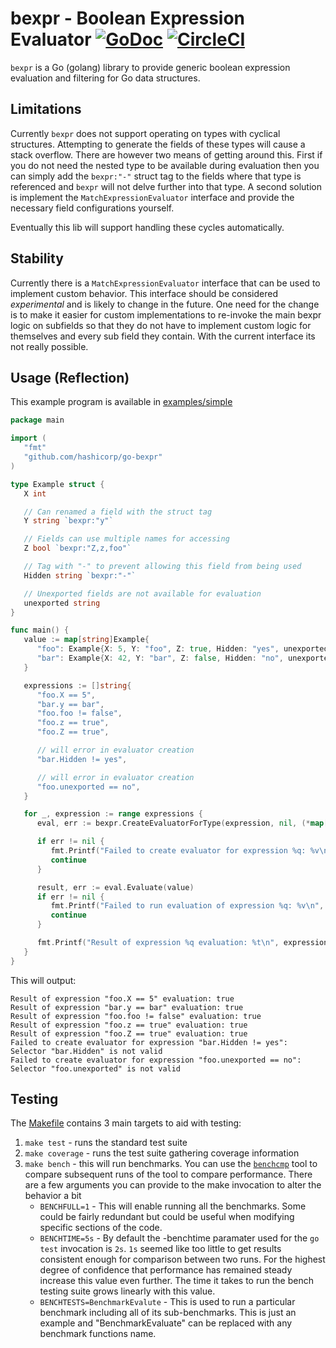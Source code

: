 # bexpr - Boolean Expression Evaluator [![GoDoc](https://godoc.org/github.com/hashicorp/go-bexpr?status.svg)](https://godoc.org/github.com/hashicorp/go-bexpr) [![CircleCI](https://circleci.com/gh/hashicorp/go-bexpr.svg?style=svg)](https://circleci.com/gh/hashicorp/go-bexpr)

`bexpr` is a Go (golang) library to provide generic boolean expression evaluation and filtering for Go data structures.

## Limitations

Currently `bexpr` does not support operating on types with cyclical structures. Attempting to generate the fields
of these types will cause a stack overflow. There are however two means of getting around this. First if you do not
need the nested type to be available during evaluation then you can simply add the  `bexpr:"-"` struct tag to the
fields where that type is referenced and `bexpr` will not delve further into that type. A second solution is implement
the `MatchExpressionEvaluator` interface and provide the necessary field configurations yourself.

Eventually this lib will support handling these cycles automatically.

## Stability

Currently there is a `MatchExpressionEvaluator` interface that can be used to implement custom behavior. This interface should be considered *experimental* and is likely to change in the future. One need for the change is to make it easier for custom implementations to re-invoke the main bexpr logic on subfields so that they do not have to implement custom logic for themselves and every sub field they contain. With the current interface its not really possible.

## Usage (Reflection)

This example program is available in [examples/simple](examples/simple)

```go
package main

import (
   "fmt"
   "github.com/hashicorp/go-bexpr"
)

type Example struct {
   X int

   // Can renamed a field with the struct tag
   Y string `bexpr:"y"`

   // Fields can use multiple names for accessing
   Z bool `bexpr:"Z,z,foo"`

   // Tag with "-" to prevent allowing this field from being used
   Hidden string `bexpr:"-"`

   // Unexported fields are not available for evaluation
   unexported string
}

func main() {
   value := map[string]Example{
      "foo": Example{X: 5, Y: "foo", Z: true, Hidden: "yes", unexported: "no"},
      "bar": Example{X: 42, Y: "bar", Z: false, Hidden: "no", unexported: "yes"},
   }

   expressions := []string{
      "foo.X == 5",
      "bar.y == bar",
      "foo.foo != false",
      "foo.z == true",
      "foo.Z == true",

      // will error in evaluator creation
      "bar.Hidden != yes",

      // will error in evaluator creation
      "foo.unexported == no",
   }

   for _, expression := range expressions {
      eval, err := bexpr.CreateEvaluatorForType(expression, nil, (*map[string]Example)(nil))

      if err != nil {
         fmt.Printf("Failed to create evaluator for expression %q: %v\n", expression, err)
         continue
      }

      result, err := eval.Evaluate(value)
      if err != nil {
         fmt.Printf("Failed to run evaluation of expression %q: %v\n", expression, err)
         continue
      }

      fmt.Printf("Result of expression %q evaluation: %t\n", expression, result)
   }
}
```

This will output:

```
Result of expression "foo.X == 5" evaluation: true
Result of expression "bar.y == bar" evaluation: true
Result of expression "foo.foo != false" evaluation: true
Result of expression "foo.z == true" evaluation: true
Result of expression "foo.Z == true" evaluation: true
Failed to create evaluator for expression "bar.Hidden != yes": Selector "bar.Hidden" is not valid
Failed to create evaluator for expression "foo.unexported == no": Selector "foo.unexported" is not valid
```

## Testing

The [Makefile](Makefile) contains 3 main targets to aid with testing:

1. `make test` - runs the standard test suite
2. `make coverage` - runs the test suite gathering coverage information
3. `make bench` - this will run benchmarks. You can use the [`benchcmp`](https://godoc.org/golang.org/x/tools/cmd/benchcmp) tool to compare
   subsequent runs of the tool to compare performance. There are a few arguments you can
   provide to the make invocation to alter the behavior a bit
   * `BENCHFULL=1` - This will enable running all the benchmarks. Some could be fairly redundant but
     could be useful when modifying specific sections of the code.
   * `BENCHTIME=5s` - By default the -benchtime paramater used for the `go test` invocation is `2s`.
     `1s` seemed like too little to get results consistent enough for comparison between two runs.
     For the highest degree of confidence that performance has remained steady increase this value
     even further. The time it takes to run the bench testing suite grows linearly with this value.
   * `BENCHTESTS=BenchmarkEvalute` - This is used to run a particular benchmark including all of its
     sub-benchmarks. This is just an example and "BenchmarkEvaluate" can be replaced with any
     benchmark functions name.

